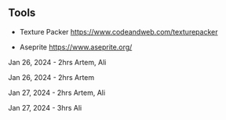 ## Tools

- Texture Packer https://www.codeandweb.com/texturepacker

- Aseprite https://www.aseprite.org/

Jan 26, 2024 - 2hrs Artem, Ali

Jan 26, 2024 - 2hrs Artem

Jan 27, 2024 - 2hrs Artem, Ali

Jan 27, 2024 - 3hrs Ali